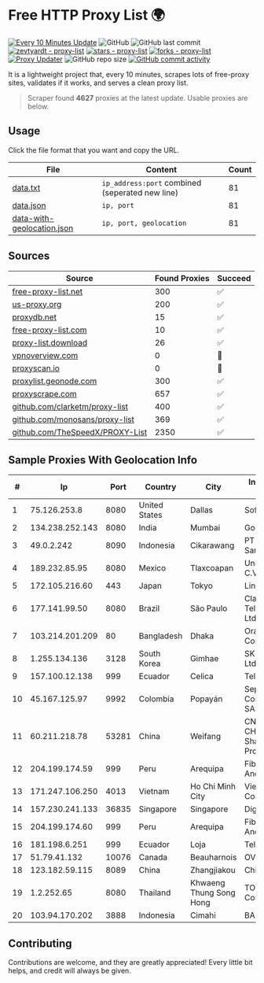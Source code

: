 
# Free HTTP Proxy List 🌍

[![Every 10 Minutes Update](https://github.com/mertguvencli/http-proxy-list/actions/workflows/main.yml/badge.svg?branch=main)](https://github.com/mertguvencli/http-proxy-list/actions/workflows/main.yml)
![GitHub](https://img.shields.io/github/license/mertguvencli/http-proxy-list)
![GitHub last commit](https://img.shields.io/github/last-commit/mertguvencli/http-proxy-list)
[![zevtyardt - proxy-list](https://img.shields.io/static/v1?label=zevtyardt&message=proxy-list&color=blue&logo=github)](https://github.com/zevtyardt/proxy-list "Go to GitHub repo")
[![stars - proxy-list](https://img.shields.io/github/stars/zevtyardt/proxy-list?style=social)](https://github.com/zevtyardt/proxy-list)
[![forks - proxy-list](https://img.shields.io/github/forks/zevtyardt/proxy-list?style=social)](https://github.com/zevtyardt/proxy-list)
[![Proxy Updater](https://github.com/zevtyardt/proxy-list/workflows/Proxy%20Updater/badge.svg)](https://github.com/zevtyardt/proxy-list/actions?query=workflow:"Proxy+Updater")
![GitHub repo size](https://img.shields.io/github/repo-size/zevtyardt/proxy-list)
[![GitHub commit activity](https://img.shields.io/github/commit-activity/m/zevtyardt/proxy-list?logo=commits)](https://github.com/zevtyardt/proxy-list/commits/main)

It is a lightweight project that, every 10 minutes, scrapes lots of free-proxy sites, validates if it works, and serves a clean proxy list.

> Scraper found **4627** proxies at the latest update. Usable proxies are below.

## Usage

Click the file format that you want and copy the URL.

|File|Content|Count|
|----|-------|-----|
|[data.txt](https://raw.githubusercontent.com/mertguvencli/http-proxy-list/main/proxy-list/data.txt)|`ip_address:port` combined (seperated new line)|81|
|[data.json](https://raw.githubusercontent.com/mertguvencli/http-proxy-list/main/proxy-list/data.json)|`ip, port`|81|
|[data-with-geolocation.json](https://raw.githubusercontent.com/mertguvencli/http-proxy-list/main/proxy-list/data-with-geolocation.json)|`ip, port, geolocation`|81|

## Sources

|Source|Found Proxies|Succeed|
|------|-------------|-------|
|[free-proxy-list.net](https://free-proxy-list.net)|300|✅|
|[us-proxy.org](https://www.us-proxy.org)|200|✅|
|[proxydb.net](http://proxydb.net)|15|✅|
|[free-proxy-list.com](https://free-proxy-list.com/?page=&port=&type%5B%5D=http&type%5B%5D=https&up_time=0&search=Search)|10|✅|
|[proxy-list.download](https://www.proxy-list.download/HTTP)|26|✅|
|[vpnoverview.com](https://vpnoverview.com/privacy/anonymous-browsing/free-proxy-servers)|0|🚫|
|[proxyscan.io](https://www.proxyscan.io)|0|🚫|
|[proxylist.geonode.com](https://proxylist.geonode.com/api/proxy-list?limit=300&page=1&sort_by=lastChecked&sort_type=desc&protocols=http,https)|300|✅|
|[proxyscrape.com](https://api.proxyscrape.com/v2/?request=displayproxies&protocol=http&timeout=10000&country=all&ssl=all&anonymity=all)|657|✅|
|[github.com/clarketm/proxy-list](https://raw.githubusercontent.com/clarketm/proxy-list/master/proxy-list-raw.txt)|400|✅|
|[github.com/monosans/proxy-list](https://raw.githubusercontent.com/monosans/proxy-list/main/proxies/http.txt)|369|✅|
|[github.com/TheSpeedX/PROXY-List](https://raw.githubusercontent.com/TheSpeedX/PROXY-List/master/http.txt)|2350|✅|


## Sample Proxies With Geolocation Info

|#|Ip|Port|Country|City|Internet Service Provider|
|-|--|----|-------|----|-------------------------|
|1|75.126.253.8|8080|United States|Dallas|SoftLayer|
|2|134.238.252.143|8080|India|Mumbai|Google LLC|
|3|49.0.2.242|8090|Indonesia|Cikarawang|PT Usaha Adi Sanggoro|
|4|189.232.85.95|8080|Mexico|Tlaxcoapan|Uninet S.A. de C.V.|
|5|172.105.216.60|443|Japan|Tokyo|Linode, LLC|
|6|177.141.99.50|8080|Brazil|São Paulo|Claro NXT Telecomunicacoes Ltda|
|7|103.214.201.209|80|Bangladesh|Dhaka|Orange Communication|
|8|1.255.134.136|3128|South Korea|Gimhae|SK Broadband Co Ltd|
|9|157.100.12.138|999|Ecuador|Celica|Telconet S.A|
|10|45.167.125.97|9992|Colombia|Popayán|Sepcom Comunicaciones SAS|
|11|60.211.218.78|53281|China|Weifang|CNC Group CHINA169 Shandong Province Network|
|12|204.199.174.59|999|Peru|Arequipa|Fiberred Sociedad Anonima Cerrada|
|13|171.247.106.250|4013|Vietnam|Ho Chi Minh City|Viettel Corporation|
|14|157.230.241.133|36835|Singapore|Singapore|DigitalOcean, LLC|
|15|204.199.174.60|999|Peru|Arequipa|Fiberred Sociedad Anonima Cerrada|
|16|181.198.6.251|999|Ecuador|Loja|Telconet S.A|
|17|51.79.41.132|10076|Canada|Beauharnois|OVH SAS|
|18|123.182.59.115|8089|China|Zhangjiakou|Chinanet|
|19|1.2.252.65|8080|Thailand|Khwaeng Thung Song Hong|TOT Public Company Limited|
|20|103.94.170.202|3888|Indonesia|Cimahi|BALIFIBERNET|



## Contributing

Contributions are welcome, and they are greatly appreciated! Every
little bit helps, and credit will always be given.

